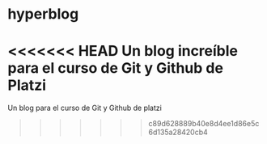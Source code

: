# hyperblog
<<<<<<< HEAD
Un blog increíble para el curso de Git y Github de Platzi
=======
Un blog para el curso de Git y Github de platzi
>>>>>>> c89d628889b40e8d4ee1d86e5c6d135a28420cb4
